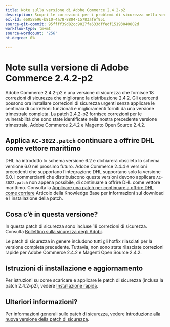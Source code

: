 ```yaml
---
title: Note sulla versione di Adobe Commerce 2.4.2-p2
description: Scopri le correzioni per i problemi di sicurezza nella versione 2.4.2-p2 di Adobe Commerce.
exl-id: e6058e96-b810-4a78-8804-15783afef951
source-git-commit: 95ffff39d82cc9027fa633dffedf15193040802d
workflow-type: tm+mt
source-wordcount: '256'
ht-degree: 0%

---
```


# Note sulla versione di Adobe Commerce 2.4.2-p2

Adobe Commerce 2.4.2-p2 è una versione di sicurezza che fornisce 18 correzioni di sicurezza che migliorano la distribuzione 2.4.2. Gli esercenti possono ora installare correzioni di sicurezza urgenti senza applicare le centinaia di correzioni funzionali e miglioramenti forniti da una versione trimestrale completa. La patch 2.4.2-p2 fornisce correzioni per le vulnerabilità che sono state identificate nella nostra precedente versione trimestrale, Adobe Commerce 2.4.2 e Magento Open Source 2.4.2.

## Applica `AC-3022.patch` continuare a offrire DHL come vettore marittimo

DHL ha introdotto lo schema versione 6.2 e dichiarerà obsoleto lo schema versione 6.0 nel prossimo futuro. Adobe Commerce 2.4.4 e versioni precedenti che supportano l’integrazione DHL supportano solo la versione 6.0. I commercianti che distribuiscono queste versioni devono applicare `AC-3022.patch` non appena possibile, di continuare a offrire DHL come vettore marittimo. Consulta la [Applicare una patch per continuare a offrire DHL come corriere](https://support.magento.com/hc/en-us/articles/7707818131597-Apply-a-patch-to-continue-offering-DHL-as-shipping-carrier) Articolo della Knowledge Base per informazioni sul download e l&#39;installazione della patch.

## Cosa c’è in questa versione?

In questa patch di sicurezza sono incluse 18 correzioni di sicurezza. Consulta [Bollettino sulla sicurezza degli Adobi](https://helpx.adobe.com/security/products/magento/apsb21-64.html).

Le patch di sicurezza in genere includono tutti gli hotfix rilasciati per la versione completa precedente. Tuttavia, non sono state rilasciate correzioni rapide per Adobe Commerce 2.4.2 e Magenti Open Source 2.4.2.

## Istruzioni di installazione e aggiornamento

Per istruzioni su come scaricare e applicare le patch di sicurezza (inclusa la patch 2.4.2-p2), vedere [Installazione rapida](../../../installation/composer.md).

## Ulteriori informazioni?

Per informazioni generali sulle patch di sicurezza, vedere [Introduzione alla nuova versione della patch di sicurezza](https://community.magento.com/t5/Magento-DevBlog/Introducing-the-New-Security-Patch-Release/ba-p/141287).
